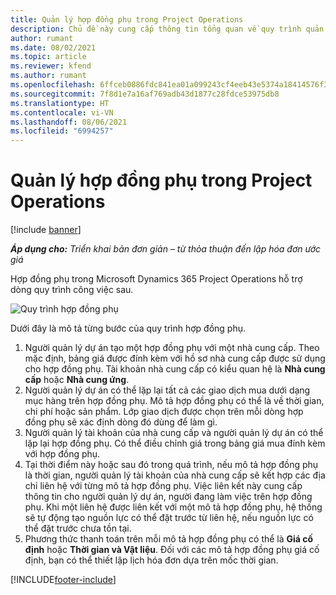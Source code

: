 ```yaml
---
title: Quản lý hợp đồng phụ trong Project Operations
description: Chủ đề này cung cấp thông tin tổng quan về quy trình quản lý hợp đồng phụ từ đầu đến cuối trong Microsoft Dynamics 365 Project Operations.
author: rumant
ms.date: 08/02/2021
ms.topic: article
ms.reviewer: kfend
ms.author: rumant
ms.openlocfilehash: 6ffceb0886fdc841ea01a099243cf4eeb43e5374a18414576f3639a3e50857fd
ms.sourcegitcommit: 7f8d1e7a16af769adb43d1877c28fdce53975db8
ms.translationtype: HT
ms.contentlocale: vi-VN
ms.lasthandoff: 08/06/2021
ms.locfileid: "6994257"
---
```

# <a name="subcontract-management-in-project-operations"></a>Quản lý hợp đồng phụ trong Project Operations

[!include [banner](../../includes/dataverse-preview.md)]

_**Áp dụng cho:** Triển khai bản đơn giản – từ thỏa thuận đến lập hóa đơn ước giá_

Hợp đồng phụ trong Microsoft Dynamics 365 Project Operations hỗ trợ dòng quy trình công việc sau.

![Quy trình hợp đồng phụ](../media/SubcontractingProcessFlow.png)

Dưới đây là mô tả từng bước của quy trình hợp đồng phụ.

1. Người quản lý dự án tạo một hợp đồng phụ với một nhà cung cấp. Theo mặc định, bảng giá được đính kèm với hồ sơ nhà cung cấp được sử dụng cho hợp đồng phụ. Tài khoản nhà cung cấp có kiểu quan hệ là **Nhà cung cấp** hoặc **Nhà cung ứng**.
2. Người quản lý dự án có thể lặp lại tất cả các giao dịch mua dưới dạng mục hàng trên hợp đồng phụ. Mô tả hợp đồng phụ có thể là về thời gian, chi phí hoặc sản phẩm. Lớp giao dịch được chọn trên mỗi dòng hợp đồng phụ sẽ xác định dòng đó dùng để làm gì.
3. Người quản lý tài khoản của nhà cung cấp và người quản lý dự án có thể lặp lại hợp đồng phụ. Có thể điều chỉnh giá trong bảng giá mua đính kèm với hợp đồng phụ.
4. Tại thời điểm này hoặc sau đó trong quá trình, nếu mô tả hợp đồng phụ là thời gian, người quản lý tài khoản của nhà cung cấp sẽ kết hợp các địa chỉ liên hệ với từng mô tả hợp đồng phụ. Việc liên kết này cung cấp thông tin cho người quản lý dự án, người đang làm việc trên hợp đồng phụ. Khi một liên hệ được liên kết với một mô tả hợp đồng phụ, hệ thống sẽ tự động tạo nguồn lực có thể đặt trước từ liên hệ, nếu nguồn lực có thể đặt trước chưa tồn tại.
5. Phương thức thanh toán trên mỗi mô tả hợp đồng phụ có thể là **Giá cố định** hoặc **Thời gian và Vật liệu**. Đối với các mô tả hợp đồng phụ giá cố định, bạn có thể thiết lập lịch hóa đơn dựa trên mốc thời gian.

[!INCLUDE[footer-include](../../includes/footer-banner.md)]
